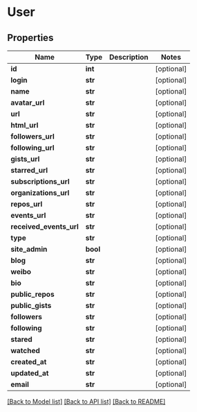 # User

## Properties
Name | Type | Description | Notes
------------ | ------------- | ------------- | -------------
**id** | **int** |  | [optional] 
**login** | **str** |  | [optional] 
**name** | **str** |  | [optional] 
**avatar_url** | **str** |  | [optional] 
**url** | **str** |  | [optional] 
**html_url** | **str** |  | [optional] 
**followers_url** | **str** |  | [optional] 
**following_url** | **str** |  | [optional] 
**gists_url** | **str** |  | [optional] 
**starred_url** | **str** |  | [optional] 
**subscriptions_url** | **str** |  | [optional] 
**organizations_url** | **str** |  | [optional] 
**repos_url** | **str** |  | [optional] 
**events_url** | **str** |  | [optional] 
**received_events_url** | **str** |  | [optional] 
**type** | **str** |  | [optional] 
**site_admin** | **bool** |  | [optional] 
**blog** | **str** |  | [optional] 
**weibo** | **str** |  | [optional] 
**bio** | **str** |  | [optional] 
**public_repos** | **str** |  | [optional] 
**public_gists** | **str** |  | [optional] 
**followers** | **str** |  | [optional] 
**following** | **str** |  | [optional] 
**stared** | **str** |  | [optional] 
**watched** | **str** |  | [optional] 
**created_at** | **str** |  | [optional] 
**updated_at** | **str** |  | [optional] 
**email** | **str** |  | [optional] 

[[Back to Model list]](../README.md#documentation-for-models) [[Back to API list]](../README.md#documentation-for-api-endpoints) [[Back to README]](../README.md)


